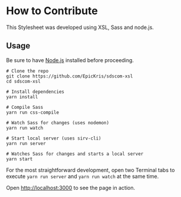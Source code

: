 # How to Contribute
This Stylesheet was developed using XSL, Sass and node.js.

## Usage
Be sure to have [Node.js](https://nodejs.org/) installed before proceeding.

```shell
# Clone the repo
git clone https://github.com/EpicKris/sdscom-xsl
cd sdscom-xsl

# Install dependencies
yarn install

# Compile Sass
yarn run css-compile

# Watch Sass for changes (uses nodemon)
yarn run watch

# Start local server (uses sirv-cli)
yarn run server

# Watches Sass for changes and starts a local server
yarn start
```

For the most straightforward development, open two Terminal tabs to execute `yarn run server` and `yarn run watch` at the same time.

Open <http://localhost:3000> to see the page in action.